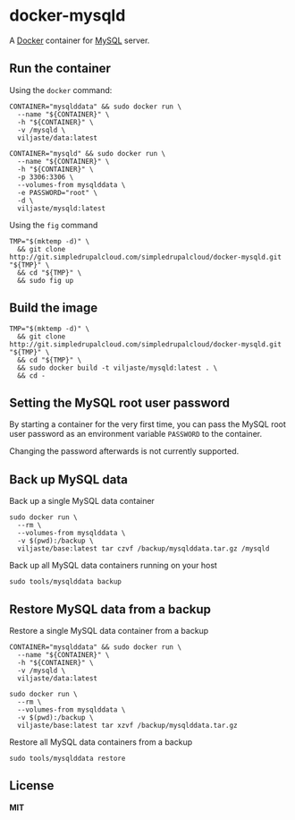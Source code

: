 # docker-mysqld

A [Docker](https://docker.com/) container for [MySQL](http://www.mysql.com/) server.

## Run the container

Using the `docker` command:

    CONTAINER="mysqlddata" && sudo docker run \
      --name "${CONTAINER}" \
      -h "${CONTAINER}" \
      -v /mysqld \
      viljaste/data:latest

    CONTAINER="mysqld" && sudo docker run \
      --name "${CONTAINER}" \
      -h "${CONTAINER}" \
      -p 3306:3306 \
      --volumes-from mysqlddata \
      -e PASSWORD="root" \
      -d \
      viljaste/mysqld:latest

Using the `fig` command

    TMP="$(mktemp -d)" \
      && git clone http://git.simpledrupalcloud.com/simpledrupalcloud/docker-mysqld.git "${TMP}" \
      && cd "${TMP}" \
      && sudo fig up

## Build the image

    TMP="$(mktemp -d)" \
      && git clone http://git.simpledrupalcloud.com/simpledrupalcloud/docker-mysqld.git "${TMP}" \
      && cd "${TMP}" \
      && sudo docker build -t viljaste/mysqld:latest . \
      && cd -

## Setting the MySQL root user password

By starting a container for the very first time, you can pass the MySQL root user password as an environment variable `PASSWORD` to the container.

Changing the password afterwards is not currently supported.

## Back up MySQL data

Back up a single MySQL data container

    sudo docker run \
      --rm \
      --volumes-from mysqlddata \
      -v $(pwd):/backup \
      viljaste/base:latest tar czvf /backup/mysqlddata.tar.gz /mysqld

Back up all MySQL data containers running on your host

    sudo tools/mysqlddata backup

## Restore MySQL data from a backup

Restore a single MySQL data container from a backup

    CONTAINER="mysqlddata" && sudo docker run \
      --name "${CONTAINER}" \
      -h "${CONTAINER}" \
      -v /mysqld \
      viljaste/data:latest

    sudo docker run \
      --rm \
      --volumes-from mysqlddata \
      -v $(pwd):/backup \
      viljaste/base:latest tar xzvf /backup/mysqlddata.tar.gz

Restore all MySQL data containers from a backup

    sudo tools/mysqlddata restore

## License

**MIT**
